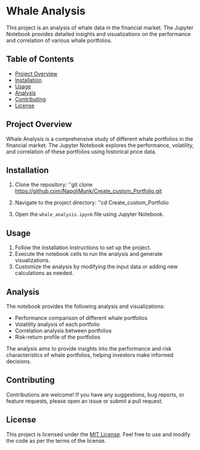 # Whale Analysis

This project is an analysis of whale data in the financial market. The Jupyter Notebook provides detailed insights and visualizations on the performance and correlation of various whale portfolios.

## Table of Contents

- [Project Overview](#project-overview)
- [Installation](#installation)
- [Usage](#usage)
- [Analysis](#analysis)
- [Contributing](#contributing)
- [License](#license)

## Project Overview

Whale Analysis is a comprehensive study of different whale portfolios in the financial market. The Jupyter Notebook explores the performance, volatility, and correlation of these portfolios using historical price data.

## Installation

1. Clone the repository:
''git clone https://github.com/NapoliMunk/Create_custom_Portfolio.git

2. Navigate to the project directory:
''cd Create_custom_Portfolio


3. Open the `whale_analysis.ipynb` file using Jupyter Notebook.

## Usage

1. Follow the installation instructions to set up the project.
2. Execute the notebook cells to run the analysis and generate visualizations.
3. Customize the analysis by modifying the input data or adding new calculations as needed.

## Analysis

The notebook provides the following analysis and visualizations:

- Performance comparison of different whale portfolios
- Volatility analysis of each portfolio
- Correlation analysis between portfolios
- Risk-return profile of the portfolios

The analysis aims to provide insights into the performance and risk characteristics of whale portfolios, helping investors make informed decisions.

## Contributing

Contributions are welcome! If you have any suggestions, bug reports, or feature requests, please open an issue or submit a pull request.

## License

This project is licensed under the [MIT License](LICENSE). Feel free to use and modify the code as per the terms of the license.

